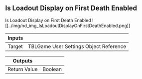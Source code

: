 ## Is Loadout Display on First Death Enabled
Is Loadout Display on First Death Enabled
![[../img/nd_img_IsLoadoutDisplayOnFirstDeathEnabled.png]]

|Inputs||
|--|--|
| Target | TBLGame User Settings Object Reference |

|Outputs||
|--|--|
| Return Value | Boolean |
